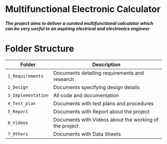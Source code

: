 # Multifunctional Electronic Calculator

#### *The project aims to deliver a curated multifunctional calculator which can be very useful to an aspiring electrical and electronics engineer*

# Folder Structure
Folder             | Description
-------------------| -----------------------------------------
`1_Requirements`   | Documents detailing requirements and research
`2_Design`         | Documents specifying design details
`3_Implementation` | All code and documentation
`4_Test_plan`      | Documents with test plans and procedures
`5_Report`         |  Documents with Report about the project               
`6_Videos`         | Documents with Videos about the working of the project
`7_Others   `      | Documents with Data Sheets
